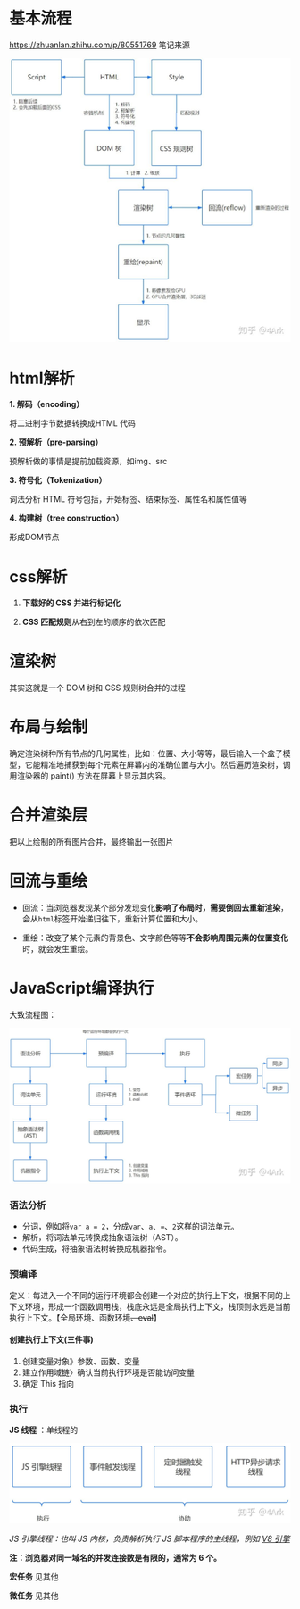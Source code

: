 # 基本流程 

https://zhuanlan.zhihu.com/p/80551769    笔记来源

<img src="https://raw.githubusercontent.com/cjcj5438/picGo/master/v2-d2ea43fca9c994d20b2d83b94358111e_1440w-20220311141754615.jpg?token=AFPYJOYFEDRP3UWHENKMRFLCFLU46" alt="img" style="zoom:67%;" />

# html解析

**1. 解码（encoding）**

将二进制字节数据转换成HTML 代码

**2. 预解析（pre-parsing）**

预解析做的事情是提前加载资源，如img、src

**3. 符号化（Tokenization）**

词法分析 HTML 符号包括，开始标签、结束标签、属性名和属性值等

**4. 构建树（tree construction）**

形成DOM节点



# css解析

1. **下载好的 CSS 并进行标记化**

2. **CSS 匹配规则**从右到左的顺序的依次匹配



# 渲染树

其实这就是一个 DOM 树和 CSS 规则树合并的过程



# 布局与绘制

确定渲染树种所有节点的几何属性，比如：位置、大小等等，最后输入一个盒子模型，它能精准地捕获到每个元素在屏幕内的准确位置与大小。然后遍历渲染树，调用渲染器的 paint() 方法在屏幕上显示其内容。



# 合并渲染层

把以上绘制的所有图片合并，最终输出一张图片

# 回流与重绘

- 回流：当浏览器发现某个部分发现变化**影响了布局时，需要倒回去重新渲染**，会从`html`标签开始递归往下，重新计算位置和大小。

- 重绘：改变了某个元素的背景色、文字颜色等等**不会影响周围元素的位置变化**时，就会发生重绘。

  

# JavaScript编译执行

大致流程图：

<img src="https://raw.githubusercontent.com/cjcj5438/picGo/master/v2-6ce3a70730963ec458189e78c5a2f217_1440w-20220311141820537.jpg?token=AFPYJO25GNH6KP3KK7W5FMDCFLU6S" alt="img" style="zoom:50%;" />

### 语法分析

- 分词，例如将`var a = 2`，分成`var`、`a`、`=`、`2`这样的词法单元。
- 解析，将词法单元转换成抽象语法树（AST）。
- 代码生成，将抽象语法树转换成机器指令。

### 预编译

定义：每进入一个不同的运行环境都会创建一个对应的执行上下文，根据不同的上下文环境，形成一个函数调用栈，栈底永远是全局执行上下文，栈顶则永远是当前执行上下文。【全局环境、函数环境~~、eval~~】

#### 创建执行上下文(三件事)

1. 创建变量对象》参数、函数、变量
2. 建立作用域链〉确认当前执行环境是否能访问变量
3. 确定 This 指向

### 执行

**JS 线程** ：单线程的

![img](https://raw.githubusercontent.com/cjcj5438/picGo/master/v2-1cf9f632051663cc8c8415c29dadbcc0_1440w-20220311141844068.jpg?token=AFPYJO5WJB5AQZSJ7MRODR3CFLVAA)

*JS 引擎线程：也叫 JS 内核，负责解析执行 JS 脚本程序的主线程，例如 <u>V8 引擎</u>*

**注：浏览器对同一域名的并发连接数是有限的，通常为 6 个。**

**宏任务** 见其他

**微任务** 见其他